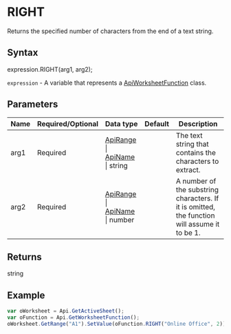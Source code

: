 # RIGHT

Returns the specified number of characters from the end of a text string.

## Syntax

expression.RIGHT(arg1, arg2);

`expression` - A variable that represents a [ApiWorksheetFunction](../ApiWorksheetFunction.md) class.

## Parameters

| **Name** | **Required/Optional** | **Data type** | **Default** | **Description** |
| ------------- | ------------- | ------------- | ------------- | ------------- |
| arg1 | Required | [ApiRange](../../ApiRange/ApiRange.md) &#124; [ApiName](../../ApiName/ApiName.md) &#124; string |  | The text string that contains the characters to extract. |
| arg2 | Required | [ApiRange](../../ApiRange/ApiRange.md) &#124; [ApiName](../../ApiName/ApiName.md) &#124; number |  | A number of the substring characters. If it is omitted, the function will assume it to be 1. |

## Returns

string

## Example



```javascript
var oWorksheet = Api.GetActiveSheet();
var oFunction = Api.GetWorksheetFunction();
oWorksheet.GetRange("A1").SetValue(oFunction.RIGHT("Online Office", 2));
```

